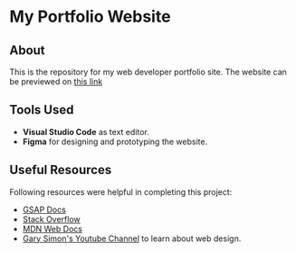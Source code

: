 # My Portfolio Website

## About
This is the repository for my web developer portfolio site. The website can be previewed on [this link](https://rohailtaha.github.io/)

## Tools Used
- **Visual Studio Code** as text editor.
- **Figma** for designing and prototyping the website.

## Useful Resources
Following resources were helpful in completing this project:
- [GSAP Docs](https://greensock.com/docs/)
- [Stack Overflow](https://stackoverflow.com/)
- [MDN Web Docs](https://developer.mozilla.org/en-US/)
- [Gary Simon's Youtube Channel](https://www.youtube.com/user/DesignCourse) to learn about web design.


